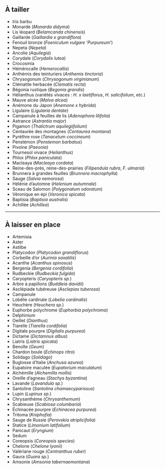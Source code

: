 ## À tailler

- Iris barbu
- Monarde (*Monarda didyma*)
- Lis léopard (*Belamcanda chinensis*)
- Gaillarde (*Gaillardia x grandiflora*)
- Fenouil bronze (*Foeniculum vulgare ‘Purpureum’*)
- Nepeta (*Nepeta*)
- Ancolie (*Aquilegia*)
- Corydale (*Corydalis lutea*)
- Crocosmia
- Hémérocalle (*Hemerocallis*)
- Anthémis des teinturiers (*Anthemis tinctoria*)
- Chrysogonum (*Chrysogonum virginianum*)
- Clématite herbacée (*Clematis recta*)
- Bégonia rustique (*Begonia grandis*)
- Hélianthus (variétés vivaces : *H. x laetiflorus*, *H. salicifolium*, etc.)
- Mauve alcée (*Malva alcea*)
- Anémone du Japon (*Anemone x hybrida*)
- Ligulaire (*Ligularia dentate*)
- Campanule à feuilles de lis (*Adenophora lilifolia*)
- Astrance (*Astrantia major*)
- Pigamon (*Thalictrum aquilegiifolium*)
- Centaurée des montagnes (*Centaurea montana*)
- Pyrèthre rose (*Tanacetum coccineum*)
- Penstémon (*Penstemon barbatus*)
- Pivoine (*Paeonia*)
- Tournesol vivace (*Helianthus*)
- Phlox (*Phlox paniculata*)
- Macleaya (*Macleaya cordata*)
- Reine-des-prés, reine-des-prairies (*Filipendula rubra*, *F. ulmaria*)
- Brunnera à grandes feuilles (*Brunnera macrophylla*)
- Sauge (*Salvia nemorosa*)
- Hélénie d’automne (*Helenium autumnale*)
- Sceau de Salomon (*Polygonatum odoratum*)
- Véronique en épi (*Veronica spicata*)
- Baptisia (*Baptisia australis*)
- Achillée (*Achillea*)

---

## À laisser en place


- Artemisia
- Aster
- Astilbe
- Platycodon (*Platycodon grandiflorus*)
- Corbeille d’or (*Aurinia saxatilis*)
- Acanthe (*Acanthus spinosus*)
- Bergenia (*Bergenia cordifolia*)
- Rudbeckie (*Rudbeckia fulgida*)
- Caryopteris (*Caryopteris sp.*)
- Arbre à papillons (*Buddleia davidii*)
- Asclépiade tubéreuse (*Asclepias tuberosa*)
- Campanule
- Lobélie cardinale (*Lobelia cardinalis*)
- Heuchère (*Heuchera sp.*)
- Euphorbe polychrome (*Euphorbia polychroma*)
- Delphinium
- Oeillet (*Dianthus*)
- Tiarelle (*Tiarella cordifolia*)
- Digitale pourpre (*Digitalis purpurea*)
- Dictame (*Dictamnus albus*)
- Liatris (*Liatris spicata*)
- Benoîte (*Geum*)
- Chardon boule (*Echinops ritro*)
- Solidago (*Solidago*)
- Buglosse d’Italie (*Anchusa azurea*)
- Eupatoire maculée (*Eupatorium maculatum*)
- Alchémille (*Alchemilla mollis*)
- Oreille d’agneau (*Stachys byzantina*)
- Lavande (*Lavandula sp.*)
- Santoline (*Santolina chamaecyparissus*)
- Lupin (*Lupinus sp.*)
- Chrysanthème (*Chrysanthemum*)
- Scabieuse (*Scabiosa columbaria*)
- Échinacée pourpre (*Echinacea purpurea*)
- Tritoma (*Kniphofia*)
- Sauge de Russie (*Perovskia atriplicifolia*)
- Statice (*Limonium latifolium*)
- Panicaut (*Eryngium*)
- Sedum
- Coreopsis (*Coreopsis species*)
- Chelone (*Chelone lyonii*)
- Valériane rouge (*Centranthus ruber*)
- Gaura (*Guara sp.*)
- Amsonie (*Amsonia tabernaemontana*)